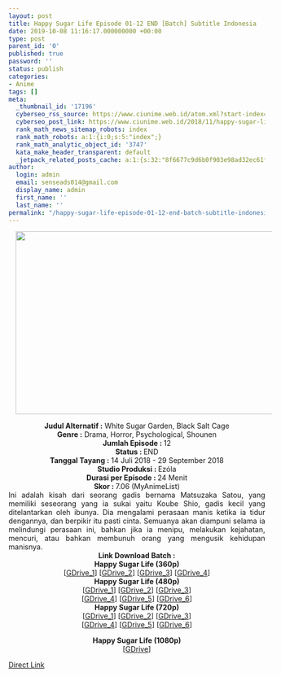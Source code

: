 ```yaml
---
layout: post
title: Happy Sugar Life Episode 01-12 END [Batch] Subtitle Indonesia
date: 2019-10-08 11:16:17.000000000 +00:00
type: post
parent_id: '0'
published: true
password: ''
status: publish
categories:
- Anime
tags: []
meta:
  _thumbnail_id: '17196'
  cyberseo_rss_source: https://www.ciunime.web.id/atom.xml?start-index=2701&max-results=150
  cyberseo_post_link: https://www.ciunime.web.id/2018/11/happy-sugar-life-episode-01-12-end.html
  rank_math_news_sitemap_robots: index
  rank_math_robots: a:1:{i:0;s:5:"index";}
  rank_math_analytic_object_id: '3747'
  kata_make_header_transparent: default
  _jetpack_related_posts_cache: a:1:{s:32:"8f6677c9d6b0f903e98ad32ec61f8deb";a:2:{s:7:"expires";i:1644561967;s:7:"payload";a:0:{}}}
author:
  login: admin
  email: senseads014@gmail.com
  display_name: admin
  first_name: ''
  last_name: ''
permalink: "/happy-sugar-life-episode-01-12-end-batch-subtitle-indonesia/"
---
```

<div class="separator" style="clear: both; text-align: center;"><a href="https://4.bp.blogspot.com/-y5cu3LOHhf8/XAeC4egnWFI/AAAAAAAADaw/44owGlL6O-4gj5tC4pZmKBwO5bgmJzk_gCLcBGAs/s1600/Happy%2BSugar%2BLife%2B-%2BCiunime.png" imageanchor="1" style="margin-left: 1em; margin-right: 1em;"><img border="0" data-original-height="720" data-original-width="1280" height="360" src="{{ site.baseurl }}/assets/2019/10/Happy%2BSugar%2BLife%2B-%2BCiunime.png" width="640" /></a></div>
<p>
<div style="text-align: center;"><b>Judul Alternatif :</b> White Sugar Garden, Black Salt Cage</div>
<div style="text-align: center;"><b><b>Genre :</b></b> <b></b>Drama, Horror, Psychological, Shounen</div>
<div style="text-align: center;"><b>Jumlah Episode : </b>12<br /><b>Status :&nbsp;</b>END<br /><b>Tanggal Tayang :</b> <b></b>14 Juli 2018 - 29 September 2018<br /><b>Studio Produksi : </b>Ezόla<br /><b>Durasi per Episode :&nbsp;</b>24 Menit</div>
<div style="text-align: center;"><b>Skor : </b>7.06 (MyAnimeList)</div>
<div style="text-align: justify;"></div>
<div style="text-align: justify;">Ini adalah kisah dari seorang gadis bernama Matsuzaka Satou, yang memiliki seseorang yang ia sukai yaitu Koube Shio, gadis kecil yang ditelantarkan oleh ibunya. Dia mengalami perasaan manis ketika ia tidur dengannya, dan berpikir itu pasti cinta. Semuanya akan diampuni selama ia melindungi perasaan ini, bahkan jika ia menipu, melakukan kejahatan, mencuri, atau bahkan membunuh orang yang mengusik kehidupan manisnya.</div>
<div style="text-align: justify;"></div>
<div style="text-align: justify;"></div>
<div style="text-align: center;"><b>Link Download Batch :</b></div>
<div style="text-align: center;">
<div style="text-align: center;"><b>Happy Sugar Life (360p)</b></div>
</div>
<div style="text-align: center;">[<a href="http://drive.google.com/uc?id=10sRT03tdTlJWv_gyzEY0mnbVWGuM6X_f" target="_blank" rel="noopener">GDrive_1</a>] [<a href="https://drive.google.com/uc?id=11X9hZc5HjlaR45QrYuy62dEOUmrhEY1t" target="_blank" rel="noopener">GDrive_2</a>] [<a href="https://drive.google.com/uc?id=1GVnLYdbbf0BYL3Kk7aY74sTmjLbk41LJ" target="_blank" rel="noopener">GDrive_3</a>] [<a href="https://drive.google.com/uc?id=1XuEzOkoSO6kTgVZ0v32iplvgz3n1i-xd" target="_blank" rel="noopener">GDrive_4</a>]</div>
<div style="text-align: center;"></div>
<div style="text-align: center;"><b>Happy Sugar Life (480p)</b><br />[<a href="https://drive.google.com/uc?id=1w4CY5AVfspHzUK569DdPNDeJgleoavwn" target="_blank" rel="noopener">GDrive_1</a>] [<a href="https://drive.google.com/uc?export=download&amp;id=15Us6pNGv8bKoxsYNcT6f4w8ojBDzDv9f" target="_blank" rel="noopener">GDrive_2</a>] [<a href="https://drive.google.com/uc?id=1RHwkA_cTakoGJ9iHTefPetqfuc-L9Qyc" target="_blank" rel="noopener">GDrive_3</a>]<br />[<a href="https://drive.google.com/uc?id=1bsQVELGqSi0cFl7RTNApAaoqOkXv9FpW" target="_blank" rel="noopener">GDrive_4</a>] [<a href="https://drive.google.com/uc?id=1-rq6G82LXk9ewE1SbfsYSeA_W_czLoQq" target="_blank" rel="noopener">GDrive_5</a>] [<a href="https://drive.google.com/uc?export=download&amp;id=1784oxKzDcxqd5op3KSOTNDpcsYgSWDCg" target="_blank" rel="noopener">GDrive_6</a>]</div>
<div style="text-align: center;"></div>
<div style="text-align: center;"><b>Happy Sugar Life (720p)</b><br />[<a href="https://drive.google.com/uc?id=1ggv0C1D-RyUhYBvfFq0Kcqq4IkZHk_Bx" target="_blank" rel="noopener">GDrive_1</a>] [<a href="https://drive.google.com/uc?export=download&amp;id=1bQ-svZdRQnLDACVrwquUMXHLvf2jeb05" target="_blank" rel="noopener">GDrive_2</a>] [<a href="https://drive.google.com/uc?id=12dnlwi2xeseeMpgYzIwFJLFLDrxYS7Lk" target="_blank" rel="noopener">GDrive_3</a>]<br />[<a href="https://drive.google.com/uc?id=18RbGRUwTg9BFlteyTUXW5e95PqYMBw7s" target="_blank" rel="noopener">GDrive_4</a>] [<a href="https://drive.google.com/uc?id=1E_obVkhqI34RL2w-ARDHmGKJRWRH5tj6" target="_blank" rel="noopener">GDrive_5</a>] [<a href="https://drive.google.com/uc?export=download&amp;id=1gpwOZlr2pYVCbmP9rE6hIeDVVPskm007" target="_blank" rel="noopener">GDrive_6</a>]</p>
<p><b>Happy Sugar Life (1080p)</b><br />[<a href="https://drive.google.com/uc?id=1kIXnSC1KiaYnMrYzOSeCNU2voiFUS78K" target="_blank" rel="noopener">GDrive</a>]</div>
<link rel="stylesheet" href="https://cdnjs.cloudflare.com/ajax/libs/font-awesome/4.7.0/css/font-awesome.min.css" />
<div class="divbtn"> <a href="https://handymansurrender.com/fihup8buzv?key=94550f7ce39444073321dde3b8782f97" class="btn"><i class="fa fa-download"></i> Direct Link</a> </div>
